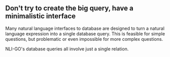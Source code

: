 ## Don't try to create the big query, have a minimalistic interface

Many natural language interfaces to database are designed to turn a natural language expression into a single database query.
This is feasible for simple questions, but problematic or even impossible for more complex questions.

NLI-GO's database queries all involve just a single relation.
